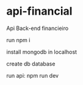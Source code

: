 # api-financial
Api Back-end financieiro

run npm i

install mongodb in localhost

create db database

run api: npm run dev